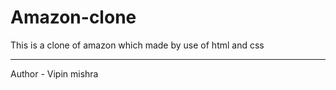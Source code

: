 # Amazon-clone
This is a clone of amazon which made by use of html and css
<hr>
Author - Vipin mishra
